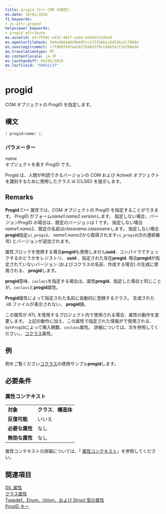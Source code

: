 ```yaml
---
title: progid (C++ COM の属性)
ms.date: 10/02/2018
f1_keywords:
- vc-attr.progid
helpviewer_keywords:
- progid attribute
ms.assetid: afcf559c-e432-481f-aa9a-bd3bb72c02a8
ms.openlocfilehash: 5b0c688ad4d9b607cc1f5fb6b1c6d536a1c7888e
ms.sourcegitcommit: c7f90df497e6261764893f9cc04b5d1f1bf0b64b
ms.translationtype: MT
ms.contentlocale: ja-JP
ms.lasthandoff: 04/05/2019
ms.locfileid: "59031137"
---
```

# <a name="progid"></a>progid

COM オブジェクトの ProgID を指定します。

## <a name="syntax"></a>構文

```cpp
[ progid(name) ];
```

### <a name="parameters"></a>パラメーター

*name*<br/>
オブジェクトを表す ProgID です。

Progid は、人間が判読できるバージョンの COM および ActiveX オブジェクトを識別するために使用したクラス id (CLSID) を提示します。

## <a name="remarks"></a>Remarks

**Progid** C++ 属性では、COM オブジェクトの ProgID を指定することができます。 ProgID がフォーム*name1.name2.version*します。 指定しない場合、*バージョン*ProgID の場合は、既定のバージョンは 1 です。 指定しない場合*name1.name2*、既定の名前は*classname.classname*します。 指定しない場合**progid**指定`vi_progid`、 *name1.name2*から取得されます`vi_progid`(次の連続番号) とバージョンが追加されます。

属性ブロックを使用する場合**progid**も使用しません**uuid**、コンパイラでチェックするかどうかをレジストリ、 **uuid** 、指定された存在**progid**. 場合**progid**が指定されていないバージョン (およびコクラスの名前、作成する場合) の生成に使用される、 **progid**します。

**progid**意味、`coclass`を指定する場合は、属性**progid**、指定した場合と同じことが、`coclass`と**progid**属性。

**Progid**属性によって指定された名前に自動的に登録するクラス。 生成された .idl ファイルが表示されない、 **progid**値。

この属性が ATL を使用するプロジェクト内で使用される場合、属性の動作を変更します。 上記の動作に加え、この属性で指定された情報がで使用される、`GetProgID`によって挿入関数、`coclass`属性。 詳細については、次を参照してください。、[コクラス](coclass.md)属性。

## <a name="example"></a>例

例をご覧ください[コクラス](coclass.md)の使用サンプル**progid**します。

## <a name="requirements"></a>必要条件

### <a name="attribute-context"></a>属性コンテキスト

|||
|-|-|
|**対象**|**クラス**、**構造体**|
|**反復可能**|いいえ|
|**必要な属性**|なし|
|**無効な属性**|なし|

属性コンテキストの詳細については、「 [属性コンテキスト](cpp-attributes-com-net.md#contexts)」を参照してください。

## <a name="see-also"></a>関連項目

[IDL 属性](idl-attributes.md)<br/>
[クラス属性](class-attributes.md)<br/>
[Typedef、Enum、Union、および Struct 型の属性](typedef-enum-union-and-struct-attributes.md)<br/>
[ProgID キー](/windows/desktop/com/-progid--key)
